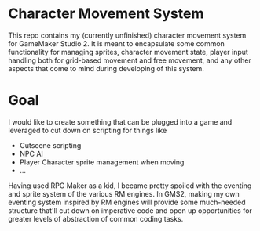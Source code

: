 # Character Movement System

This repo contains my (currently unfinished) character movement system for GameMaker Studio 2. It is meant to encapsulate some common functionality for managing sprites, character movement state, player input handling both for grid-based movement and free movement, and any other aspects that come to mind during developing of this system.

# Goal

I would like to create something that can be plugged into a game and leveraged to cut down on scripting for things like
- Cutscene scripting
- NPC AI
- Player Character sprite management when moving
- ...

Having used RPG Maker as a kid, I became pretty spoiled with the eventing and sprite system of the various RM engines. In GMS2, making my own eventing system inspired by RM engines will provide some much-needed structure that'll cut down on imperative code and open up opportunities for greater levels of abstraction of common coding tasks.